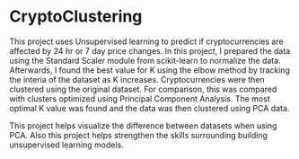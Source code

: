 # CryptoClustering
This project uses Unsupervised learning to predict if cryptocurrencies are affected by 24 hr or 7 day price changes. In this project, I prepared the data using the Standard Scaler module from scikit-learn to normalize the data. Afterwards, I found the best value for K using the elbow method by tracking the interia of the dataset as K increases. Cryptocurrencies were then clustered using the original dataset. For comparison, this was compared with clusters optimized using Principal Component Analysis. The most optimal K value was found and the data was then clustered using PCA data.

This project helps visualize the difference between datasets when using PCA. Also this project helps strengthen the skills surrounding building unsupervised learning models.
